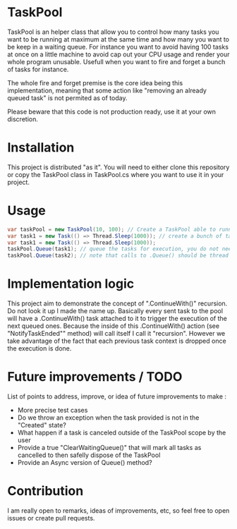 # TaskPool
TaskPool is an helper class that allow you to control how many tasks you want to be running at maximum at the same time and how many you want to be keep in a waiting queue.
For instance you want to avoid having 100 tasks at once on a little machine to avoid cap out your CPU usage and render your whole program unusable.
Usefull when you want to fire and forget a bunch of tasks for instance.

The whole fire and forget premise is the core idea being this implementation, meaning that some action like "removing an already queued task" is not permited as of today.

Please beware that this code is not production ready, use it at your own discretion.

# Installation
This project is distributed "as it". You will need to either clone this repository or copy the TaskPool class in TaskPool.cs where you want to use it in your project.

# Usage
```csharp
var taskPool = new TaskPool(10, 100); // Create a TaskPool able to running 10 tasks at the same time and queue up to 100 other ones
var task1 = new Task(() => Thread.Sleep(1000)); // create a bunch of tasks
var task1 = new Task(() => Thread.Sleep(1000));
taskPool.Queue(task1); // queue the tasks for execution, you do not need further action
taskPool.Queue(task2); // note that calls to .Queue() should be thread safe in any situation
```

# Implementation logic
This project aim to demonstrate the concept of ".ContinueWith()" recursion. Do not look it up I made the name up.
Basically every sent task to the pool will have a .ContinueWith() task attached to it to trigger the execution of the next queued ones. Because the inside of this .ContinueWith() action (see "NotifyTaskEnded"" method) will call itself I call it "recursion". However we take advantage of the fact that each previous task context is dropped once the execution is done.

# Future improvements / TODO
List of points to address, improve, or idea of future improvements to make :
- More precise test cases
- Do we throw an exception when the task provided is not in the "Created" state?
- What happen if a task is canceled outside of the TaskPool scope by the user
- Provide a true "ClearWaitingQueue()" that will mark all tasks as cancelled to then safelly dispose of the TaskPool
- Provide an Async version of Queue() method?

# Contribution
I am really open to remarks, ideas of improvements, etc, so feel free to open issues or create pull requests.